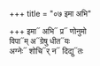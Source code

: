+++
title = "०७ इमा अभि"

+++
इमा᳓ अभि᳓ प्र᳓ णोनुमो  
विपा᳓म् अ᳓ग्रेषु धीत᳓यः  
अग्नेः᳓ शोचि᳓र् न᳓ दिद्यु᳓तः